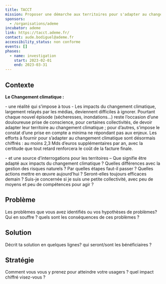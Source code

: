```yaml
---
title: TACCT
mission: Proposer une démarche aux territoires pour s'adapter au changement climatique
sponsors:
  - /organisations/ademe
incubator: ademe
link: https://tacct.ademe.fr/
contact: aude.bodiguel@ademe.fr
accessibility_status: non conforme
events: []
phases:
  - name: investigation
    start: 2023-02-01
    end: 2023-03-31
---
```



## Contexte

**L﻿e Changement climatique :** 

\- une réalité qui s’impose à tous - Les impacts du changement climatique, largement relayés par les médias, deviennent difficiles à ignorer. Pourtant chaque nouvel épisode (sécheresses, inondations...) reste l’occasion d’une douloureuse prise de conscience, pour certaines collectivités, de devoir adapter leur territoire au changement climatique ; pour d’autres, s’impose le constat d’une prise en compte a minima ne répondant pas aux enjeux. Les efforts à fournir pour s’adapter au changement climatique sont désormais chiffrés : au moins 2,3 Mds d’euros supplémentaires par an, avec la certitude que tout retard renforcera le coût de la facture finale.

\- et une source d’interrogations pour les territoires – Que signifie être adapté aux impacts du changement climatique ? Quelles différences avec la gestion des risques naturels ? Par quelles étapes faut-il passer ? Quelles actions mettre en œuvre aujourd’hui ? Seront-elles toujours efficaces demain ? Suis-je concernée si je suis une petite collectivité, avec peu de moyens et peu de compétences pour agir ?

## Problème

Les problèmes que vous avez identifiés ou vos hypothèses de problèmes? Qui en souffre ? quels sont les conséquences de ces problèmes ?

## Solution

Décrit ta solution en quelques lignes? qui seront/sont les bénéficiaires ?

## Stratégie

Comment vous vous y prenez pour atteindre votre usagers ? quel impact chiffré visez-vous ?